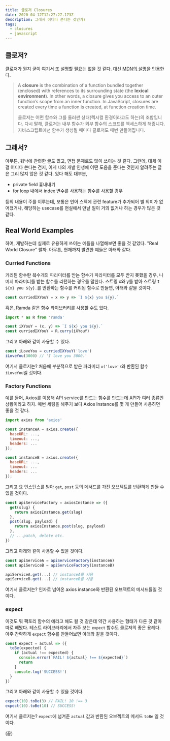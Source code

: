 ```yaml
---
title: 클로저 Closures
date: 2020-04-12T12:27:27.173Z
description: 그래서 어디다 쓴다는 것인가?
tags:
  - closures
  - javascript
---
```

## 클로저?

클로저가 뭔지 굳이 여기서 또 설명할 필요는 없을 것 같다. 대신 [MDN의 설명](https://developer.mozilla.org/en-US/docs/Web/JavaScript/Closures)을 인용한다.

> A **closure** is the combination of a function bundled together (enclosed) with references to its surrounding state (the **lexical environment**). In other words, a closure gives you access to an outer function’s scope from an inner function. In JavaScript, closures are created every time a function is created, at function creation time.
>
> 클로저는 어떤 함수와 그를 둘러싼 상태(렉시컬 환경이라고도 하는)의 조합입니다. 다시 말해, 클로저는 내부 함수가 외부 함수의 스코프를 액세스하게 해줍니다. 자바스크립트에선 함수가 생성될 때마다 클로저도 매번 만들어집니다.

## 그래서?

아무튼, 워낙에 관련한 글도 많고, 면접 문제로도 많이 쓰이는 것 같다. 그런데, 대체 이걸 어디다 쓴다는 건지, 이게 나의 개발 인생에 어떤 도움을 준다는 것인지 알려주는 글은 그리 많지 않은 것 같다. 있다 해도 대부분,

* private field 흉내내기
* for loop 내에서 index 변수를 사용하는 함수를 사용할 경우

등의 내용이 주를 이루는데, 보통은 언어 스펙에 관련 feature가 추가되어 별 의미가 없어졌거나, 해당하는 usecase를 현실에서 만날 일이 거의 없거나 하는 경우가 많은 것 같다.

## Real World Examples

하여, 개발하는데 실제로 유용하게 쓰이는 예들을 나열해보면 좋을 것 같았다. "Real World Closure" 랄까. 아무튼, 현재까지 발견한 예들은 아래와 같다.

### Curried Functions

커리된 함수란 복수개의 파라미터를 받는 함수가 파라미터를 모두 받지 못했을 경우, 나머지 파라미터를 받는 함수를 리턴하는 경우를 말한다. 스트링 x와 y를 받아 스트링 `I ${x} you ${y}.`를 반환하는 함수를 커리된 함수로 만들면, 아래와 같을 것이다.

```js
const curriedIXYouY = x => y => `I ${x} you ${y}.`
```

혹은, Ramda 같은 함수 라이브러리를 사용할 수도 있다.

```js
import * as R from 'ramda'

const iXYouY = (x, y) => `I ${x} you ${y}.`
const curriedIXYouY = R.curry(iXYouY)
```

그리고 아래와 같이 사용할 수 있다.

```js
const iLoveYou = curriedIXYouY('love')
iLoveYou(3000) // 'I love you 3000.'
```

여기서 클로저는? 처음에 부분적으로 받은 파라미터 `x('love')`와 반환된 함수 `iLoveYou`일 것이다.

### Factory Functions

예를 들어, Axios를 이용해 API service를 만드는 함수를 만드는데 API가 여러 종류인 상황이라고 하자. 매번 세팅을 해주기 보다 Axios Instance를 몇 개 만들어 사용하면 좋을 것 같다. 

```js
import axios from 'axios'

const instanceA = axios.create({
  baseURL: ...,
  timeout: ...,
  headers: ...
});

const instanceB = axios.create({
  baseURL: ...,
  timeout: ...
  headers: ...
});
```

그리고 요 인스턴스를 받아 `get`, `post` 등의 메서드를 가진 오브젝트를 반환하게 만들 수 있을 것이다.

```js
const apiServiceFactory = axiosInstance => ({
  get(slug) {
    return axiosInstance.get(slug)
  },
  post(slug, payload) {
    return axiosInstance.post(slug, payload)
  },
  // ...patch, delete etc.
})
```

그리고 아래와 같이 사용할 수 있을 것이다.

```js
const apiServiceA = apiServiceFactory(instanceA)
const apiServiceB = apiServiceFactory(instanceB)

apiServiceA.get(...) // instanceA를 사용
apiServiceB.get(...) // instanceB를 사용
```

여기서 클로저는? 인자로 넘어온 axios instance와 반환된 오브젝트의 메서드들일 것이다.

### expect

이것도 뭐 팩토리 함수의 예라고 해도 될 것 같은데 약간 사용하는 형태가 다른 것 같아 따로 빼봤다. 테스트 라이브러리에서 자주 보는 `expect` 함수도 클로저의 좋은 용례다. 아주 간략하게 `expect` 함수를 만들어보면 아래와 같을 것이다.

```js
const expect = actual => ({
  toBe(expected) {
    if (actual !== expected) {
      console.error(`FAIL! ${actual} !== ${expected}`)
      return
    }
    console.log('SUCCESS!')
  }
})
```

그리고 아래와 같이 사용할 수 있을 것이다.

```js
expect(10).toBe(3) // FAIL! 10 !== 3
expect(10).toBe(10) // SUCCESS!
```

여기서 클로저는? `expect`에 넘겨준 `actual` 값과 반환된 오브젝트의 메서드 `toBe` 일 것이다.

(끝)
